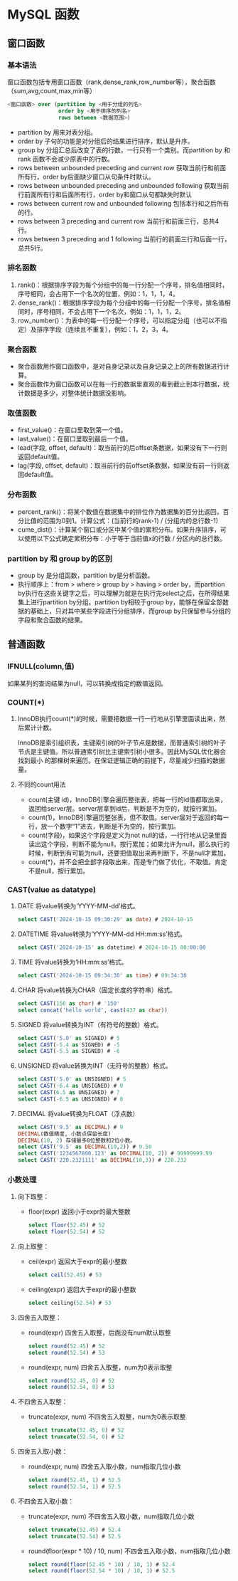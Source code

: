 # MySQL 函数

## 窗口函数

### 基本语法

窗口函数包括专用窗口函数（rank,dense_rank,row_number等），聚合函数（sum,avg,count,max,min等）

```SQL
<窗口函数> over (partition by <用于分组的列名>
                order by <用于排序的列名>
                rows between <数据范围>)
```

- partition by 用来对表分组。
- order by 子句的功能是对分组后的结果进行排序，默认是升序。
- group by 分组汇总后改变了表的行数，一行只有一个类别。而partition by 和 rank 函数不会减少原表中的行数。
- rows between unbounded preceding and current row 获取当前行和前面所有行，order by后面缺少窗口从句条件时默认。
- rows between unbounded preceding and unbounded following 获取当前行前面所有行和后面所有行，order by和窗口从句都缺失时默认
- rows between current row and unbounded following 包括本行和之后所有的行。
- rows between 3 preceding and current row 当前行和前面三行，总共4行。
- rows between 3 preceding and 1 following 当前行的前面三行和后面一行，总共5行。

### 排名函数

1. rank()：根据排序字段为每个分组中的每一行分配一个序号，排名值相同时，序号相同，会占用下一个名次的位置，例如：1，1，1，4。
2. dense_rank()：根据排序字段为每个分组中的每一行分配一个序号，排名值相同时，序号相同，不会占用下一个名次，例如：1，1，1，2。
3. row_number()：为表中的每一行分配一个序号，可以指定分组（也可以不指定）及排序字段（连续且不重复），例如：1，2，3，4。

### 聚合函数

- 聚合函数用作窗口函数中，是对自身记录以及自身记录之上的所有数据进行计算。
- 聚合函数作为窗口函数可以在每一行的数据里直观的看到截止到本行数据，统计数据是多少，对整体统计数据没影响。

### 取值函数

- first_value()：在窗口里取到第一个值。
- last_value()：在窗口里取到最后一个值。
- lead(字段, offset, default)：取当前行的后offset条数据，如果没有下一行则返回default值。
- lag(字段, offset, default)：取当前行的前offset条数据，如果没有前一行则返回default值。

### 分布函数

- percent_rank()：将某个数值在数据集中的排位作为数据集的百分比返回，百分比值的范围为0到1。计算公式：(当前行的rank-1) / (分组内的总行数-1)
- cume_dist()：计算某个窗口或分区中某个值的累积分布。如果升序排序，可以使用以下公式确定累积分布：小于等于当前值x的行数 / 分区内的总行数。

### partition by 和 group by的区别

- group by 是分组函数，partition by是分析函数。
- 执行顺序上：from > where > group by > having > order by，而partition by执行在这些关键字之后，可以理解为就是在执行完select之后，在所得结果集上进行partition by分组。partition by相较于group by，能够在保留全部数据的基础上，只对其中某些字段进行分组排序，而group by只保留参与分组的字段和聚合函数的结果。

## 普通函数

### IFNULL(column,值)

如果某列的查询结果为null，可以转换成指定的数值返回。

### COUNT(*)

1. InnoDB执行count(*)的时候，需要把数据一行一行地从引擎里面读出来，然后累计计数。

    InnoDB是索引组织表，主键索引树的叶子节点是数据，而普通索引树的叶子节点是主键值。所以普通索引树比主键索引树小很多。因此MySQL优化器会找到最小
    的那棵树来遍历。在保证逻辑正确的前提下，尽量减少扫描的数据量。
2. 不同的count用法
   - count(主键 id)，InnoDB引擎会遍历整张表，把每一行的id值都取出来，返回给server层。server层拿到id后，判断是不为空的，就按行累加。
   - count(1)，InnoDB引擎遍历整张表，但不取值。server层对于返回的每一行，放一个数字“1”进去，判断是不为空的，按行累加。
   - count(字段)，如果这个字段是定义为not null的话，一行行地从记录里面读出这个字段，判断不能为null，按行累加；如果允许为null，那么执行的时候，判断到有可能为null，还要把值取出来再判断下，不是null才累加。
   - count(*)，并不会把全部字段取出来，而是专门做了优化，不取值。肯定不是null，按行累加。

### CAST(value as datatype)

   1. DATE 将value转换为‘YYYY-MM-dd’格式。

        ```SQL
        select CAST('2024-10-15 09:30:29' as date) # 2024-10-15
        ```

   2. DATETIME 将value转换为‘YYYY-MM-dd HH:mm:ss’格式。

        ```SQL
        select CAST('2024-10-15' as datetime) # 2024-10-15 00:00:00
        ```

   3. TIME 将value转换为‘HH:mm:ss’格式。

        ```SQL
        select CAST('2024-10-15 09:34:30' as time) # 09:34:30
        ```

   4. CHAR 将value转换为CHAR（固定长度的字符串）格式。

        ```SQL
        select CAST(150 as char) # '150'
        select concat('hello world', cast(437 as char))
        ```

   5. SIGNED 将value转换为INT（有符号的整数）格式。

        ```SQL
        select CAST('5.0' as SIGNED) # 5
        select CAST(-5.4 as SIGNED) # -5
        select CAST(-5.5 as SIGNED) # -6
        ```

   6. UNSIGNED 将value转换为INT（无符号的整数）格式。

        ```SQL
        select CAST('5.0' as UNSIGNED) # 5
        select CAST(-6.4 as UNSIGNED) # 0
        select CAST(6.5 as UNSIGNED) # 7
        select CAST(-6.5 as UNSIGNED) # 0
        ```

   7. DECIMAL 将value转换为FLOAT（浮点数）

        ```SQL
        select CAST('9.5' as DECIMAL) # 9
        DECIMAL(数值精度, 小数点保留长度)
        DECIMAL(10, 2) 存储最多8位整数和2位小数。
        select CAST('9.5' as DECIMAL(10,2)) # 9.50
        select CAST('1234567890.123' as DECIMAL(10, 2)) # 99999999.99
        select CAST('220.2321111' as DECIMAL(10,3)) # 220.232
        ```

### 小数处理

1. 向下取整：

   - floor(expr) 返回小于expr的最大整数

        ```SQL
        select floor(52.45) # 52
        select floor(52.54) # 52
        ```

2. 向上取整：
   - ceil(expr) 返回大于expr的最小整数

        ```SQL
        select ceil(52.45) # 53
        ```

   - ceiling(expr) 返回大于expr的最小整数

        ```SQL
        select ceiling(52.54) # 53
        ```

3. 四舍五入取整：

   - round(expr) 四舍五入取整，后面没有num默认取整

        ```SQL
        select round(52.45) # 52
        select round(52.54) # 53
        ```

   - round(expr, num) 四舍五入取整，num为0表示取整

        ```SQL
        select round(52.45, 0) # 52
        select round(52.54, 0) # 53
        ```

4. 不四舍五入取整：
   - truncate(expr, num) 不四舍五入取整，num为0表示取整

        ```SQL
        select truncate(52.45, 0) # 52
        select truncate(52.54, 0) # 52
        ```

5. 四舍五入取小数：
   - round(expr, num) 四舍五入取小数，num指取几位小数

        ```SQL
        select round(52.45, 1) # 52.5
        select round(52.54, 1) # 52.5
        ```

6. 不四舍五入取小数：

   - truncate(expr, num) 不四舍五入取小数，num指取几位小数

        ```SQL
        select truncate(52.45) # 52.4
        select truncate(52.54) # 52.5
        ```

   - round(floor(expr * 10) / 10, num) 不四舍五入取小数，num指取几位小数

        ```SQL
        select round(floor(52.45 * 10) / 10, 1) # 52.4
        select round(floor(52.54 * 10) / 10, 1) # 52.5
        ```
